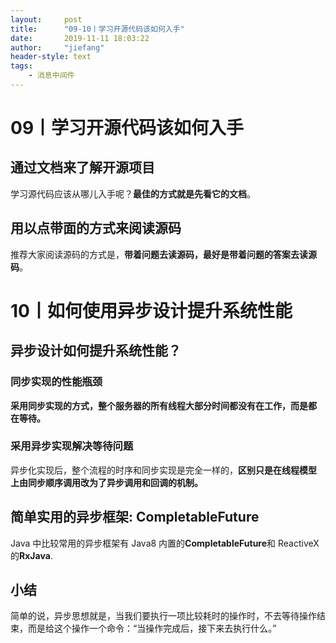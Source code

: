 ```yaml
---
layout:     post
title:      "09-10丨学习开源代码该如何入手"
date:       2019-11-11 18:03:22
author:     "jiefang"
header-style: text
tags:
    - 消息中间件
---
```

# 09丨学习开源代码该如何入手
## 通过文档来了解开源项目
学习源代码应该从哪儿入手呢？**最佳的方式就是先看它的文档**。

## 用以点带面的方式来阅读源码
推荐大家阅读源码的方式是，**带着问题去读源码，最好是带着问题的答案去读源码**。
# 10丨如何使用异步设计提升系统性能
## 异步设计如何提升系统性能？
### 同步实现的性能瓶颈
**采用同步实现的方式，整个服务器的所有线程大部分时间都没有在工作，而是都
在等待。**

### 采用异步实现解决等待问题
异步化实现后，整个流程的时序和同步实现是完全一样的，**区别只是在线程模型
上由同步顺序调用改为了异步调用和回调的机制。**

## 简单实用的异步框架: CompletableFuture
Java 中比较常用的异步框架有 Java8 内置的**CompletableFuture**和 ReactiveX 的**RxJava**.

## 小结
简单的说，异步思想就是，当我们要执行一项比较耗时的操作时，不去等待操作结束，而是给这个操作一个命令：“当操作完成后，接下来去执行什么。”